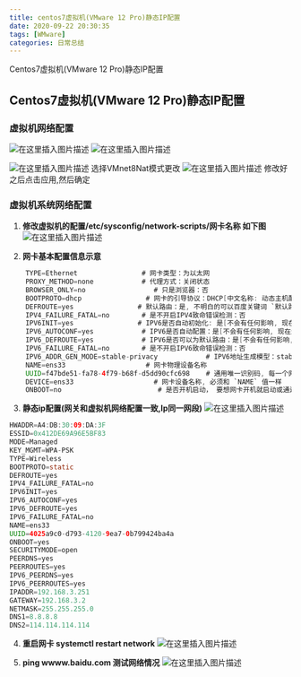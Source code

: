 ```yaml
---
title: centos7虚拟机(VMware 12 Pro)静态IP配置
date: 2020-09-22 20:30:35
tags: [WMware]
categories: 日常总结
---
```

Centos7虚拟机(VMware 12 Pro)静态IP配置
<!--more-->
## Centos7虚拟机(VMware 12 Pro)静态IP配置

### 虚拟机网络配置

![在这里插入图片描述](https://img-blog.csdnimg.cn/20200922182301585.png?x-oss-process=image/watermark,type_ZmFuZ3poZW5naGVpdGk,shadow_10,text_aHR0cHM6Ly9ibG9nLmNzZG4ubmV0L3FxXzIwMzQwNTQ3,size_16,color_FFFFFF,t_70#pic_center)
![在这里插入图片描述](https://img-blog.csdnimg.cn/20200922193346771.png?x-oss-process=image/watermark,type_ZmFuZ3poZW5naGVpdGk,shadow_10,text_aHR0cHM6Ly9ibG9nLmNzZG4ubmV0L3FxXzIwMzQwNTQ3,size_16,color_FFFFFF,t_70#pic_center)

![在这里插入图片描述](https://img-blog.csdnimg.cn/20200922193528702.png?x-oss-process=image/watermark,type_ZmFuZ3poZW5naGVpdGk,shadow_10,text_aHR0cHM6Ly9ibG9nLmNzZG4ubmV0L3FxXzIwMzQwNTQ3,size_16,color_FFFFFF,t_70#pic_center)
选择VMnet8Nat模式更改
![在这里插入图片描述](https://img-blog.csdnimg.cn/20200922193745637.png?x-oss-process=image/watermark,type_ZmFuZ3poZW5naGVpdGk,shadow_10,text_aHR0cHM6Ly9ibG9nLmNzZG4ubmV0L3FxXzIwMzQwNTQ3,size_16,color_FFFFFF,t_70#pic_center)
修改好之后点击应用,然后确定

### 虚拟机系统网络配置

 1. **修改虚拟机的配置/etc/sysconfig/network-scripts/网卡名称 如下图**
	![在这里插入图片描述](https://img-blog.csdnimg.cn/20200922194545202.png?x-oss-process=image/watermark,type_ZmFuZ3poZW5naGVpdGk,shadow_10,text_aHR0cHM6Ly9ibG9nLmNzZG4ubmV0L3FxXzIwMzQwNTQ3,size_16,color_FFFFFF,t_70#pic_center)

 2. **网卡基本配置信息示意**

```java
  	TYPE=Ethernet                # 网卡类型：为以太网
	PROXY_METHOD=none            # 代理方式：关闭状态
	BROWSER_ONLY=no                	# 只是浏览器：否
	BOOTPROTO=dhcp                # 网卡的引导协议：DHCP[中文名称: 动态主机配置协议]
	DEFROUTE=yes                # 默认路由：是, 不明白的可以百度关键词 `默认路由`
	IPV4_FAILURE_FATAL=no        # 是不开启IPV4致命错误检测：否
	IPV6INIT=yes                # IPV6是否自动初始化: 是[不会有任何影响, 现在还没用到IPV6]
	IPV6_AUTOCONF=yes            # IPV6是否自动配置：是[不会有任何影响, 现在还没用到IPV6]
	IPV6_DEFROUTE=yes            # IPV6是否可以为默认路由：是[不会有任何影响, 现在还没用到IPV6]
	IPV6_FAILURE_FATAL=no        # 是不开启IPV6致命错误检测：否
	IPV6_ADDR_GEN_MODE=stable-privacy            # IPV6地址生成模型：stable-privacy [这只一种生成IPV6的策略]
	NAME=ens33                    # 网卡物理设备名称
	UUID=f47bde51-fa78-4f79-b68f-d5dd90cfc698    # 通用唯一识别码, 每一个网卡都会有, 不能重复, 否两台linux只有一台网卡可用
	DEVICE=ens33                    # 网卡设备名称, 必须和 `NAME` 值一样
	ONBOOT=no                        # 是否开机启动， 要想网卡开机就启动或通过 `systemctl restart network`控制网卡,必须设置为 `yes`
```

 3. **静态ip配置(网关和虚拟机网络配置一致,Ip同一网段)**
 ![在这里插入图片描述](https://img-blog.csdnimg.cn/20200922195002390.png?x-oss-process=image/watermark,type_ZmFuZ3poZW5naGVpdGk,shadow_10,text_aHR0cHM6Ly9ibG9nLmNzZG4ubmV0L3FxXzIwMzQwNTQ3,size_16,color_FFFFFF,t_70#pic_center)
```java
HWADDR=A4:DB:30:09:DA:3F
ESSID=0x412DE69A96E5BF83
MODE=Managed
KEY_MGMT=WPA-PSK
TYPE=Wireless
BOOTPROTO=static
DEFROUTE=yes
IPV4_FAILURE_FATAL=no
IPV6INIT=yes
IPV6_AUTOCONF=yes
IPV6_DEFROUTE=yes
IPV6_FAILURE_FATAL=no
NAME=ens33
UUID=4025a9c0-d793-4120-9ea7-0b799424ba4a
ONBOOT=yes
SECURITYMODE=open
PEERDNS=yes
PEERROUTES=yes
IPV6_PEERDNS=yes
IPV6_PEERROUTES=yes
IPADDR=192.168.3.251
GATEWAY=192.168.3.2
NETMASK=255.255.255.0
DNS1=8.8.8.8
DNS2=114.114.114.114
```
 4. **重启网卡 systemctl restart network**
![在这里插入图片描述](https://img-blog.csdnimg.cn/20200922195402872.png?x-oss-process=image/watermark,type_ZmFuZ3poZW5naGVpdGk,shadow_10,text_aHR0cHM6Ly9ibG9nLmNzZG4ubmV0L3FxXzIwMzQwNTQ3,size_16,color_FFFFFF,t_70#pic_center)

 6. **ping wwww.baidu.com 测试网络情况**
![在这里插入图片描述](https://img-blog.csdnimg.cn/20200922195449985.png?x-oss-process=image/watermark,type_ZmFuZ3poZW5naGVpdGk,shadow_10,text_aHR0cHM6Ly9ibG9nLmNzZG4ubmV0L3FxXzIwMzQwNTQ3,size_16,color_FFFFFF,t_70#pic_center)

	



		